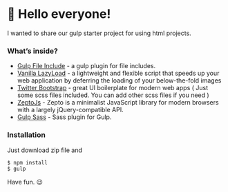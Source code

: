 # :wave: Hello everyone!

I wanted to share our gulp starter project for using html projects. 

### What’s inside?
* [Gulp File Include] - a gulp plugin for file includes. 
* [Vanilla LazyLoad] - a lightweight and flexible script that speeds up your web application by deferring the loading of your below-the-fold images
* [Twitter Bootstrap] - great UI boilerplate for modern web apps  ( Just some scss files included. You can add other scss files if you need  )
* [ZeptoJs] - Zepto is a minimalist JavaScript library for modern browsers with a largely jQuery-compatible API.
* [Gulp Sass] - Sass plugin for Gulp.


### Installation

Just download zip file and

```sh
$ npm install
$ gulp
```

Have fun. :wink:


[//]: # (These are reference links used in the body of this note and get stripped out when the markdown processor does its job. There is no need to format nicely because it shouldn't be seen. Thanks SO - http://stackoverflow.com/questions/4823468/store-comments-in-markdown-syntax)


   [Gulp File Include]: <https://github.com/haoxins/gulp-file-include#readme>
   [Vanilla LazyLoad]: <https://github.com/verlok/vanilla-lazyload>
   [Twitter Bootstrap]: <https://github.com/twbs>
   [ZeptoJS]: <https://github.com/madrobby/zepto>
   [Gulp Sass]: <https://github.com/dlmanning/gulp-sass>
